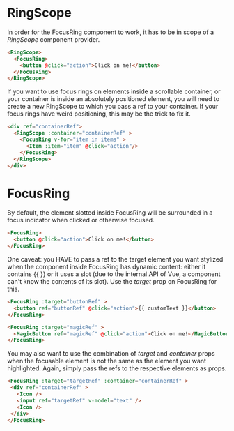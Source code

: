 # RingScope

In order for the FocusRing component to work, it has to be in scope of a _RingScope_ component provider.

```html
<RingScope>
  <FocusRing>
    <button @click="action">Click on me!</button>
  </FocusRing>
</RingScope>
```

If you want to use focus rings on elements inside a scrollable container, or your container is inside an absolutely positioned element, you will need to create a new RingScope to which you pass a ref to your container. If your focus rings have weird positioning, this may be the trick to fix it.

```html
<div ref="containerRef">
  <RingScope :container="containerRef" >
    <FocusRing v-for="item in items" >
      <Item :item="item" @click="action"/>
    </FocusRing>
  </RingScope>
</div>
```

# FocusRing

  By default, the element slotted inside FocusRing will be surrounded in a focus indicator when clicked or otherwise focused.

  ```html
  <FocusRing>
    <button @click="action">Click on me!</button>
  </FocusRing>
  ```

  One caveat: you HAVE to pass a ref to the target element you want stylized when the component inside FocusRing has dynamic content: either it contains {{ }} or it uses a slot (due to the internal API of Vue, a component can't know the contents of its slot). Use the _target_ prop on FocusRing for this.

  ```html
  <FocusRing :target="buttonRef" >
    <button ref="buttonRef" @click="action">{{ customText }}</button>
  </FocusRing>

  <FocusRing :target="magicRef" >
    <MagicButton ref="magicRef" @click="action">Click on me!</MagicButton>
  </FocusRing>
  ```

  You may also want to use the combination of _target_ and _container_ props when the focusable element is not the same as the element you want highlighted. Again, simply pass the refs to the respective elements as props.

   ```html
  <FocusRing :target="targetRef" :container="containerRef" >
    <div ref="containerRef" >
      <Icon />
      <input ref="targetRef" v-model="text" />
      <Icon />
    </div>
  </FocusRing>
  ```